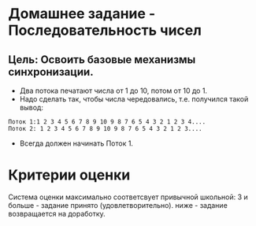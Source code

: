 # Домашнее задание - Последовательность чисел
## Цель: Освоить базовые механизмы синхронизации.
* Два потока печатают числа от 1 до 10, потом от 10 до 1.
* Надо сделать так, чтобы числа чередовались, т.е. получился такой вывод:

```
Поток 1:1 2 3 4 5 6 7 8 9 10 9 8 7 6 5 4 3 2 1 2 3 4....
Поток 2: 1 2 3 4 5 6 7 8 9 10 9 8 7 6 5 4 3 2 1 2 3....
```

* Всегда должен начинать Поток 1.

# Критерии оценки
Система оценки максимально соответсвует привычной школьной:
3 и больше - задание принято (удовлетворительно).
ниже - задание возвращается на доработку.
